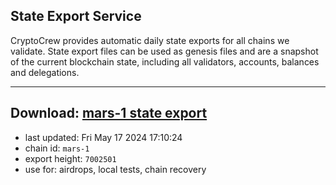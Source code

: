 ## State Export Service
CryptoCrew provides automatic daily state exports for all chains we validate. State export files can be used as genesis files and are a snapshot of the current blockchain state, including all validators, accounts, balances and delegations.

---
**Download: [mars-1 state export](https://dl-eu2.ccvalidators.com/SERVICE/mars/mars-1_export_7002501.json)**
---

- last updated: Fri May 17 2024 17:10:24
- chain id: `mars-1`
- export height: `7002501`
- use for: airdrops, local tests, chain recovery
